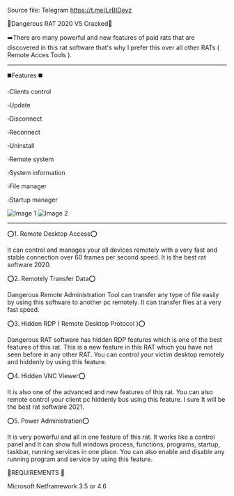 Source file: Telegram  https://t.me/LrBIDevz


🔲Dangerous RAT 2020 V5 Cracked🔲

➡️There are many powerful and new features of paid rats that are discovered in this rat software that's why I prefer this over all other RATs ( Remote Acces Tools ).

__________________________
◼️Features ◼️

▫️Clients control

▫️Update

▫️Disconnect

▫️Reconnect

▫️Uninstall

▫️Remote system

▫️System information

▫️File manager

▫️Startup manager

![Image 1](https://i.postimg.cc/Pq3DNqGC/Screenshot-1.png)
![Image 2](https://i.postimg.cc/pT3nY1Lx/Screenshot-2.png)

__________________________
⭕1. Remote Desktop Access⭕

It can control and manages your all devices remotely with a very fast and stable connection over 60 frames per second speed. It is the best rat software 2020.



⭕2. Remotely Transfer Data⭕

Dangerous Remote Administration Tool can transfer any type of file easily by using this software to another pc remotely. It can transfer files at a very fast speed.



⭕3. Hidden RDP ( Remote Desktop Protocol )⭕

Dangerous RAT software has hidden RDP features which is one of the best features of this rat. This is a new feature in this RAT which you have not seen before in any other RAT. You can control your victim desktop remotely and hiddenly by using this feature.



⭕4. Hidden VNC Viewer⭕

It is also one of the advanced and new features of this rat. You can also remote control your client pc hiddenly bus using this feature. I sure It will be the best rat software 2021.



⭕5. Power Administration⭕

It is very powerful and all in one feature of this rat. It works like a control panel and It can show full windows process, functions, programs, startup, taskbar, running services in one place. You can also enable and disable any running program and service by using this feature.



🔱REQUIREMENTS 🔱

Microsoft Netframework 3.5 or 4.6

